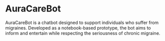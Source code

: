 # AuraCareBot
AuraCareBot is a chatbot designed to support individuals who suffer from migraines. Developed as a notebook-based prototype, the bot aims to inform and entertain while respecting the seriousness of chronic migraine.
